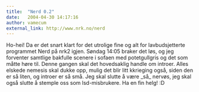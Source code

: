 ```yaml
---
title:  "Nerd 0.2"
date:   2004-04-30 14:17:16
author: vamecum
external_link: http://www.nrk.no/nerd
---
```

Ho-hei! Da er det snart klart for det utrolige fine og alt for
lavbudsjetterte programmet Nerd på nrk2 igjen. Søndag 14:05 braker det
løs, og jeg forventer samtlige bakfulle scenere i sofaen med
potetgullgris og det som måtte høre til. Denne gangen skal det
hovedsaklig handle om introer. Alles elskede nemesis skal dukke opp,
mulig det blir litt kkrieging også, siden den er så liten, og introer er
så små. Jeg skal slutte å være \_så\_ nervøs, jeg skal også slutte å
stemple oss som lsd-misbrukere. Ha en fin helg! :D

